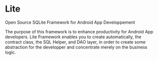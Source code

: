 Lite
====

Open Source SQLite Framework for Android App Developpement

The purpose of this framework is to enhance productivity for Android App developers. Lite Framework enables you to create automatically, the contract class, the SQL Helper, and DAO layer, in order to create some abstraction for the developper and concentrate merely on the business logic.

